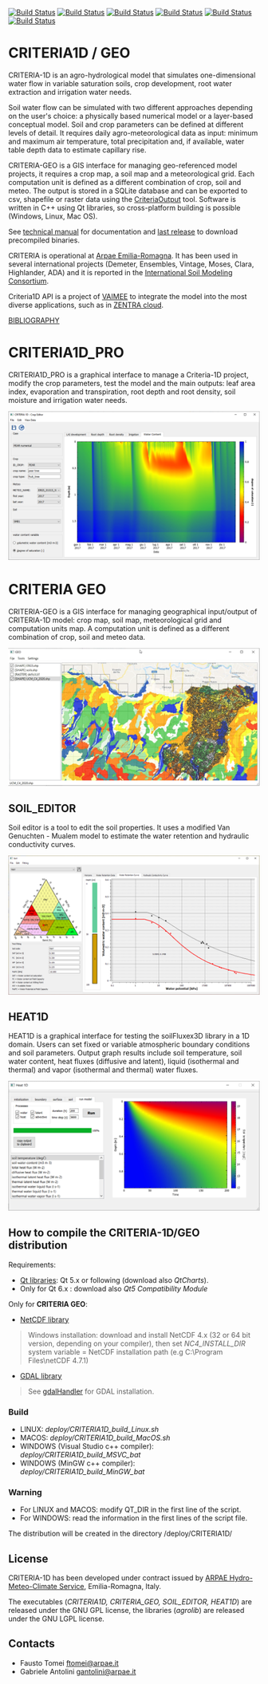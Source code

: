 [![Build Status](https://github.com/arpa-simc/CRITERIA1D/actions/workflows/build-ubuntu-xenial.yml/badge.svg)](https://github.com/ARPA-SIMC/CRITERIA1D/actions/workflows/build-ubuntu-xenial.yml)
[![Build Status](https://simc.arpae.it/moncic-ci/CRITERIA1D/rocky8.png)](https://simc.arpae.it/moncic-ci/CRITERIA1D/)
[![Build Status](https://simc.arpae.it/moncic-ci/CRITERIA1D/rocky9.png)](https://simc.arpae.it/moncic-ci/CRITERIA1D/)
[![Build Status](https://simc.arpae.it/moncic-ci/CRITERIA1D/fedora36.png)](https://simc.arpae.it/moncic-ci/CRITERIA1D/)
[![Build Status](https://simc.arpae.it/moncic-ci/CRITERIA1D/fedora38.png)](https://simc.arpae.it/moncic-ci/CRITERIA1D/)
[![Build Status](https://copr.fedorainfracloud.org/coprs/simc/stable/package/CRITERIA1D/status_image/last_build.png)](https://copr.fedorainfracloud.org/coprs/simc/stable/package/CRITERIA1D/)

# CRITERIA1D / GEO
CRITERIA-1D is an agro-hydrological model that simulates one-dimensional water flow in variable saturation soils, crop development, root water extraction and irrigation water needs. 

Soil water flow can be simulated with two different approaches depending on the user's choice: a physically based numerical model or a layer-based conceptual model. Soil and crop parameters can be defined at different levels of detail. It requires daily agro-meteorological data as input: minimum and maximum air temperature, total precipitation and, if available, water table depth data to estimate capillary rise.

CRITERIA-GEO is a GIS interface for managing geo-referenced model projects, it requires a crop map, a soil map and a meteorological grid.
Each computation unit is defined as a different combination of crop, soil and meteo. The output is stored in a SQLite database and can be exported to csv, shapefile or raster data using the [CriteriaOutput](https://github.com/ARPA-SIMC/agrotools) tool. 
Software is written in C++ using Qt libraries, so cross-platform building is possible (Windows, Linux, Mac OS). 

See [technical manual](https://github.com/ARPA-SIMC/CRITERIA1D/blob/master/DOC/CRITERIA1D_technical_manual.pdf) for documentation and [last release](https://github.com/ARPA-SIMC/CRITERIA1D/releases) to download precompiled binaries.

CRITERIA is operational at [Arpae Emilia-Romagna](https://www.arpae.it/it/temi-ambientali/meteo/scopri-di-piu/strumenti-di-modellistica/criteria/criteria-modello-di-bilancio-idrico). It has been used in several international projects (Demeter, Ensembles, Vintage, Moses, Clara, Highlander, ADA) and it is reported in the [International Soil Modeling Consortium](https://soil-modeling.org/resources-links/model-portal/criteria).

Criteria1D API is a project of [VAIMEE](https://vaimee.com/) to integrate the model into the most diverse applications, such as in [ZENTRA cloud](https://ieeexplore.ieee.org/document/9628475).

[BIBLIOGRAPHY](https://www.arpae.it/it/temi-ambientali/meteo/scopri-di-piu/strumenti-di-modellistica/criteria/criteria-bibliografia)

# CRITERIA1D_PRO
CRITERIA1D_PRO is a graphical interface to manage a Criteria-1D project, modify the crop parameters, test the model and the main outputs: leaf area index, evaporation and transpiration, root depth and root density, soil moisture and irrigation water needs. 

![](https://github.com/ARPA-SIMC/CRITERIA1D/blob/master/DOC/img/cropEditor.png)

# CRITERIA GEO
CRITERIA-GEO is a GIS interface for managing geographical input/output of CRITERIA-1D model: crop map, soil map, meteorological grid and computation units map. A computation unit is defined as a different combination of crop, soil and meteo data.

![](https://github.com/ARPA-SIMC/CRITERIA1D/blob/master/DOC/img/criteriaGeo.png)

## SOIL_EDITOR
Soil editor is a tool to edit the soil properties. It uses a modified Van Genuchten - Mualem model to estimate the water retention and hydraulic conductivity curves. 

![](https://github.com/ARPA-SIMC/CRITERIA1D/blob/master/DOC/img/soilEditor.png)

## HEAT1D 
HEAT1D is a graphical interface for testing the soilFluxex3D library in a 1D domain. Users can set fixed or variable atmospheric boundary conditions and soil parameters. Output graph results include soil temperature, soil water content, heat fluxes (diffusive and latent), liquid (isothermal and thermal) and vapor (isothermal and thermal) water fluxes.

![](https://github.com/ARPA-SIMC/CRITERIA1D/blob/master/DOC/img/heat1D.png)

## How to compile the CRITERIA-1D/GEO distribution
Requirements:
- [Qt libraries](https://www.qt.io/download-qt-installer): Qt 5.x or following (download also *QtCharts*).
- Only for Qt 6.x : download also *Qt5 Compatibility Module*

Only for **CRITERIA GEO**:
- [NetCDF library](https://www.unidata.ucar.edu/downloads/netcdf/)
> Windows installation: download and install NetCDF 4.x (32 or 64 bit version, depending on your compiler), then set *NC4_INSTALL_DIR* system variable = NetCDF installation path (e.g C:\Program Files\netCDF 4.7.1)
- [GDAL library](https://trac.osgeo.org/osgeo4w/)  
> See [gdalHandler](https://github.com/ARPA-SIMC/CRITERIA1D/tree/master/agrolib/gdalHandler) for GDAL installation.

### Build
- LINUX:  *deploy/CRITERIA1D_build_Linux.sh*
- MACOS:  *deploy/CRITERIA1D_build_MacOS.sh* 
- WINDOWS (Visual Studio c++ compiler): *deploy/CRITERIA1D_build_MSVC_bat*
- WINDOWS (MinGW c++ compiler): *deploy/CRITERIA1D_build_MinGW_bat*       
### Warning 
- For LINUX and MACOS: modify QT_DIR in the first line of the script.
- For WINDOWS: read the information in the first lines of the script file.

The distribution will be created in the directory /deploy/CRITERIA1D/  

## License
CRITERIA-1D has been developed under contract issued by 
[ARPAE Hydro-Meteo-Climate Service](https://github.com/ARPA-SIMC), Emilia-Romagna, Italy.

The executables (*CRITERIA1D, CRITERIA_GEO, SOIL_EDITOR, HEAT1D*) are released under the GNU GPL license, the libraries (*agrolib*) are released under the GNU LGPL license.

## Contacts
- Fausto Tomei ftomei@arpae.it
- Gabriele Antolini gantolini@arpae.it

